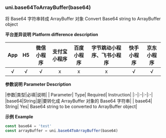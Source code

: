 ### uni.base64ToArrayBuffer(base64)

将 Base64 字符串转成 ArrayBuffer 对象
Convert Base64 string to ArrayBuffer object

**平台差异说明**
**Platform difference description**

|App|H5|微信小程序|支付宝小程序|百度小程序|字节跳动小程序、飞书小程序|快手小程序|京东小程序|
|:-:|:-:|:-:|:-:|:-:|:-:|:-:|:-:|
|√|√|√|x|x|x|√|√|

**参数说明**
**Parameter Description**

|参数|类型|必填|说明|
| Parameter| Type| Required| Instruction|
|:-|:-|:-|:-|
|base64|String|是|要转化成 ArrayBuffer 对象的 Base64 字符串|
| base64| String| Yes| Base64 string to be converted to ArrayBuffer object|

**示例**
**Example**

```javascript
const base64 = 'test'
const arrayBuffer = uni.base64ToArrayBuffer(base64)
```
